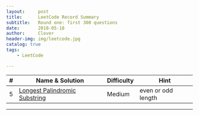 ```yaml
---
layout:     post
title:      LeetCode Record Summary
subtitle:   Round one: first 300 questions
date:       2018-05-18
author:     Clover
header-img: img/leetcode.jpg
catalog: true
tags:
    - LeetCode

---
```



|    #    | Name & Solution                             |Difficulty|Hint|
| --------| ----------------------------                |----------|----|
|5        |[Longest Palindromic Substring](https://github.com/ly16/LC-Practice/blob/master/Longest%20Palindromic%20Substring.java)|Medium    | even or odd length   |

______________________________________________

